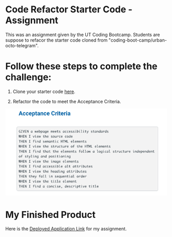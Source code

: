 # Code Refactor Starter Code - Assignment 

This was an assignment given by the UT Coding Bootcamp.  Students are suppose to refacor the starter code cloned from "coding-boot-camp/urban-octo-telegram".  
 
# Follow these steps to complete the challenge:

1. Clone your starter code [here](https://github.com/coding-boot-camp/urban-octo-telegram).

2. Refactor the code to meet the Acceptance Criteria.

![Alt text](assets/images/acceptanceCriteriaImage.png?raw=true "Acceptance Criteria Image")


# My Finished Product
Here is the [Deployed Application Link](https://dgib21.github.io/horiseon-social-solution-services/) for my assignment. 
